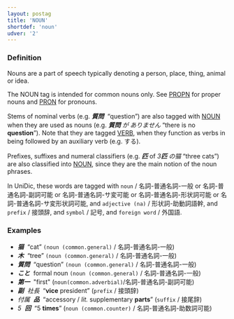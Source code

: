 ```yaml
---
layout: postag
title: 'NOUN'
shortdef: 'noun'
udver: '2'
---
```


### Definition
Nouns are a part of speech typically denoting a person, place, thing, animal or idea.

The NOUN tag is intended for common nouns only. See [PROPN]() for proper nouns and [PRON]() for pronouns.

Stems of nominal verbs (e.g. _<b>質問</b>&nbsp;_ “question”) are also tagged with
[NOUN]() when they are used as nouns (e.g. _<b>質問</b> が ありません_
“there is no <b>question</b>”).
Note that they are tagged [VERB](), when they function as verbs in being followed by an auxiliary verb (e.g. する).

Prefixes, suffixes and numeral classifiers (e.g. _<b>匹</b>_ of _3<b>匹</b> の猫_ “three cats”) are also classified into [NOUN](), since they are the main notion of the noun phrases.

In UniDic, these words are tagged with `noun` / 名詞-普通名詞-一般 or 名詞-普通名詞-副詞可能 or 名詞-普通名詞-サ変可能 or 名詞-普通名詞-形状詞可能 or 名詞-普通名詞-サ変形状詞可能, and `adjective (na)` / 形状詞-助動詞語幹, and `prefix` / 接頭辞, and `symbol` / 記号, and `foreign word` / 外国語.

### Examples

- _<b>猫</b>&nbsp;_ “cat” `(noun (common.general)` / 名詞-普通名詞-一般)
- _<b>木</b>&nbsp;_ “tree” `(noun (common.general)` / 名詞-普通名詞-一般)
- _<b>質問</b>&nbsp;_ “question” `(noun (common.general)` / 名詞-普通名詞-一般)
- _<b>こと</b>&nbsp;_  formal noun `(noun (common.general)` / 名詞-普通名詞-一般)
- _<b>第一</b>&nbsp;_  "first" (`noun(common.adverbial)`/名詞-普通名詞-副詞可能)
- _<b>副</b>&nbsp; 社長&nbsp;_ “<b>vice</b> president” (`prefix` / 接頭辞)
- _付属&nbsp; <b>品</b>&nbsp;_ “accessory / _lit._ supplementary <b>parts</b>” (`suffix` / 接尾辞)
- _5&nbsp; <b>回</b>&nbsp;_ “5 <b>times</b>” (`noun (common.counter)` / 名詞-普通名詞-助数詞可能)
<!-- Interlanguage links updated So kvě 14 19:01:50 CEST 2022 -->
